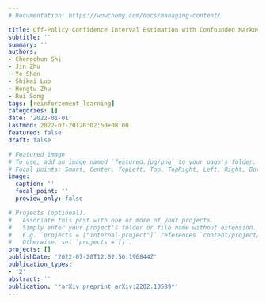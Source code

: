```yaml
---
# Documentation: https://wowchemy.com/docs/managing-content/

title: Off-Policy Confidence Interval Estimation with Confounded Markov Decision Process
subtitle: ''
summary: ''
authors:
- Chengchun Shi
- Jin Zhu
- Ye Shen
- Shikai Luo
- Hongtu Zhu
- Rui Song
tags: [reinforcement learning]
categories: []
date: '2022-01-01'
lastmod: 2022-07-20T20:02:50+08:00
featured: false
draft: false

# Featured image
# To use, add an image named `featured.jpg/png` to your page's folder.
# Focal points: Smart, Center, TopLeft, Top, TopRight, Left, Right, BottomLeft, Bottom, BottomRight.
image:
  caption: ''
  focal_point: ''
  preview_only: false

# Projects (optional).
#   Associate this post with one or more of your projects.
#   Simply enter your project's folder or file name without extension.
#   E.g. `projects = ["internal-project"]` references `content/project/deep-learning/index.md`.
#   Otherwise, set `projects = []`.
projects: []
publishDate: '2022-07-20T12:02:50.196844Z'
publication_types:
- '2'
abstract: ''
publication: '*arXiv preprint arXiv:2202.10589*'
---
```

